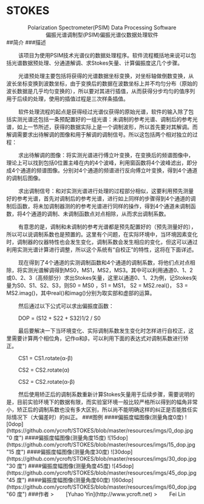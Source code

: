 # STOKES
<center>Polarization Spectrometer(PSIM) Data Processing Software<br></center>
<center>偏振光谱调制型(PSIM)偏振光谱仪数据处理软件</center>
##简介
###描述
<p>&#160; &#160; &#160; &#160; 该项目为使用PSIM技术光谱仪的数据处理程序。软件流程概括地来说可以包括光谱数据预处理、分通道解调、求Stokes矢量、计算偏振度这几个步骤。
<p>&#160; &#160; &#160; &#160; 光谱预处理主要包括将获得的光谱数据坐标变换，对坐标轴做倒数变换，从波长坐标变换到波数坐标，由于变换后的数据在波数坐标上并不均匀分布（原始的波长数据是几乎均匀变换的），所以要对其进行插值，从而获得分步均匀的值序列用于后续的处理，使用的插值过程是三次样条插值。
<p>&#160; &#160; &#160; &#160; 软件处理流程的起点是获得经过光谱仪获得的原始光谱，软件的输入除了包括实测光谱还包括一条预配置好的一组光谱：未调制的参考光谱、调制后的参考光谱，如上一节所述，获得的数据实际上是一个调制波形，所以首先要对其解调。而解调需要求出待解调的图像和用于解调的调制信号。所以这包括两个相对独立的过程：
<p>&#160; &#160; &#160; &#160; 求出待解调的图像：将实测光谱进行傅立叶变换，在变换后的频谱图像中，理论上可以找到包括0位置主峰在内的4个波峰，利用窗函数将4个波峰滤出，即分成4个通道的频谱图像。分别对4个通道的频谱进行反向傅立叶变换，得到4个通道的调制后图像。
<p>&#160; &#160; &#160; &#160; 求出调制信号：和对实测光谱进行处理的过程部分相似，这要利用预先测量好的参考光谱，首先对调制后的参考光谱，进行如上同样的步骤得到4个通道的调制后函数，将未加调制器测的的参考光谱进行同样的操作，得到4个通道未调制函数，将4个通道的调制、未调制函数点对点相除，从而求出调制系数。
<p>&#160; &#160; &#160; &#160; 有意思的是，调制和未调制的参考光谱都是预先配置好的（预先测量好的），所以可以说调制系数也是预置的。这里有个问题，在实际环境中，当环境因素变化时，调制器的仪器特性也会发生变化，调制系数会发生相应的变化，但这可以通过利用实测光谱计算进行调整，所以这个系统有“自校正”的特性，这将在下面详述。
<p>&#160; &#160; &#160; &#160; 现在得到了4个通道的实测调制函数和4个通道的调制系数，将他们点对点相除，将实测光谱解调得到MS0，MS1，MS2，MS3。其中可以利用通道0、1、2或0、2、3（高频部分）求出Stokes矢量，这里以通道0、1、2为例，记Stokes矢量为S0、S1、S2、S3，则S0 = MS0 ，S1 = MS1， S2 = MS2.real()， S3 = MS2.imag()，其中real()和imag()分别为取实部和虚部的运算。
<p>&#160; &#160; &#160; &#160; 然后通过以下公式可以求出偏振度函数：
<p>&#160; &#160; &#160; &#160; DOP = (S12 + S22 + S32)1/2  / S0
<p>&#160; &#160; &#160; &#160; 最后要解决一下当环境变化、实际调制系数发生变化时怎样进行自校正，这里需要计算两个相位角，记作α和β，可以利用下面的表达式对调制系数进行矫正。
<p>&#160; &#160; &#160; &#160; CS1 = CS1.rotate(α-β)
<p>&#160; &#160; &#160; &#160; CS2 = CS2.rotate(α)
<p>&#160; &#160; &#160; &#160; CS2 = CS2.rotate(α-β)
<p>&#160; &#160; &#160; &#160; 然后使用矫正后的调制系数重新计算Stokes矢量用于后续步骤，需要说明的是，目前实验环境下的数据有限，而实验室环境一般比较严格所以得到的幅角非常小，矫正后的调制系数也没有多大区别，所以尚不能明确这样的纠正是否能胜任实际情况下（大偏差时）的纠正。
###图例
####偏振度幅图像(测量角度0度)
![0dop](https://github.com/ycroft/STOKES/blob/master/resources/imgs/0_dop.jpg "0 度")
####偏振度幅图像(测量角度15度)
![15dop](https://github.com/ycroft/STOKES/blob/master/resources/imgs/15_dop.jpg "15 度")
####偏振度幅图像(测量角度30度)
![30dop](https://github.com/ycroft/STOKES/blob/master/resources/imgs/30_dop.jpg "30 度")
####偏振度幅图像(测量角度45度)
![45dop](https://github.com/ycroft/STOKES/blob/master/resources/imgs/45_dop.jpg "45 度")
####偏振度幅图像(测量角度60度)
![60dop](https://github.com/ycroft/STOKES/blob/master/resources/imgs/60_dop.jpg "60 度")
###作者
> &#160; &#160; &#160; &#160;[Yuhao Yin](http://www.ycroft.net)
> &#160; &#160; &#160; &#160;Fei Lin

